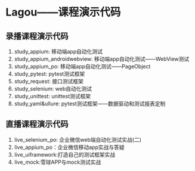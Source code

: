 # Lagou——课程演示代码
## 录播课程演示代码
1. study_appium: 移动端app自动化测试     
2. study_appium_androidwebview: 移动端app自动化测试——WebView测试    
3. study_appium_po: 移动端app自动化测试——PageObject    
4. study_pytest: pytest测试框架  
5. study_request: 接口测试框架  
6. study_selenium: web自动化测试  
7. study_unittest: unittest测试框架  
8. study_yaml&ullure: pytest测试框架——数据驱动和测试报表定制  
## 直播课程演示代码
1. live_selenium_po: 企业微信web端自动化测试实战(二)   
2. live_appium_po：企业微信移动app实战与答疑  
3. live_uiframework:打造自己的测试框架实战  
4. live_mock:雪球APP与mock测试实战
